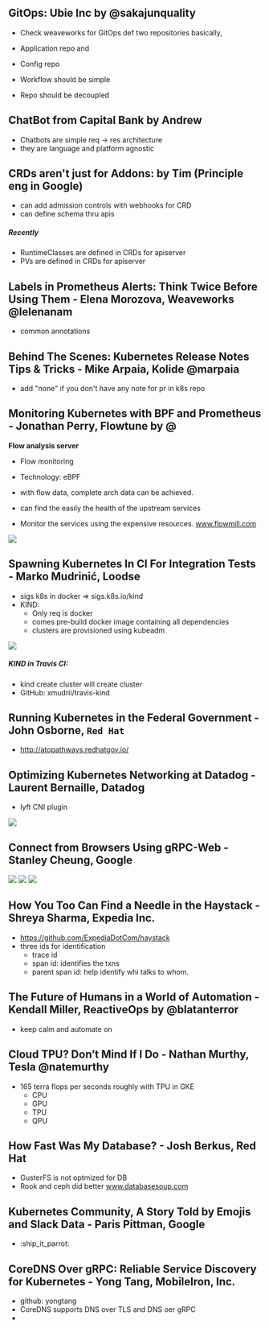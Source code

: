 ## GitOps: Ubie Inc by @sakajunquality
- Check weaveworks for GitOps def
two repositories basically, 
- Application repo and
- Config repo

- Workflow should be simple
- Repo should be decoupled


## ChatBot from Capital Bank by Andrew
- Chatbots are simple req -> res architecture
- they are language and platform agnostic


## CRDs aren't just for Addons: by Tim (Principle eng in Google)
- can add admission controls with webhooks for CRD
- can define schema thru apis

##### Recently 
- RuntimeClasses are defined in CRDs for apiserver
- PVs are  defined in CRDs for apiserver

## Labels in Prometheus Alerts: Think Twice Before Using Them - Elena Morozova, Weaveworks @lelenanam
- common annotations

## Behind The Scenes: Kubernetes Release Notes Tips & Tricks - Mike Arpaia, Kolide @marpaia
- add "none" if you don't have any note for pr in k8s repo

## Monitoring Kubernetes with BPF and Prometheus - Jonathan Perry, Flowtune by @
**Flow analysis server**
- Flow monitoring
- Technology: eBPF

- with flow data, complete arch data can be achieved.
- can find the easily the health of the upstream services
- Monitor the services using the expensive resources.
www.flowmill.com
<img src="./flownalysis.jpg">

## Spawning Kubernetes In CI For Integration Tests - Marko Mudrinić, Loodse
- sigs k8s in docker => sigs.k8s.io/kind
- KIND:
    - Only req is docker
    - comes pre-build docker image containing all dependencies
    - clusters are provisioned using kubeadm
<img src="./loodse.jpg">


##### KIND in Travis CI:
- kind create cluster will create cluster
- GitHub: xmudrii/travis-kind

## Running Kubernetes in the Federal Government - John Osborne, `Red Hat`
- http://atopathways.redhatgov.io/

## Optimizing Kubernetes Networking at Datadog - Laurent Bernaille, Datadog
- lyft CNI plugin
<img src="./ing_controller.jpg">

## Connect from Browsers Using gRPC-Web - Stanley Cheung, Google
<img src="./grpc-lang.jpg">
<img src="./grpc-no-web.jpg">
<img src="./grpc-git.jpg">

## How You Too Can Find a Needle in the Haystack - Shreya Sharma, Expedia Inc.
- https://github.com/ExpediaDotCom/haystack
- three ids for identification
    - trace id
    - span id: identifies the txns
    - parent span id: help identify whi talks to whom.

## The Future of Humans in a World of Automation - Kendall Miller, ReactiveOps by @blatanterror
- keep calm and automate on

## Cloud TPU? Don’t Mind If I Do - Nathan Murthy, Tesla @natemurthy
- 165 terra flops per seconds roughly with TPU in GKE
    - CPU
    - GPU
    - TPU
    - QPU
## How Fast Was My Database? - Josh Berkus, Red Hat
- GusterFS is not optmized for DB
- Rook and ceph did better
www.databasesoup.com

## Kubernetes Community, A Story Told by Emojis and Slack Data - Paris Pittman, Google
- :ship_it_parrot:

## CoreDNS Over gRPC: Reliable Service Discovery for Kubernetes - Yong Tang, MobileIron, Inc.
- github: yongtang
- CoreDNS supports DNS over TLS and DNS oer gRPC
- 
